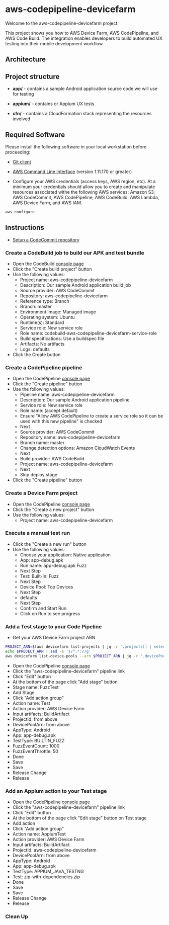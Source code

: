# aws-codepipeline-devicefarm

Welcome to the aws-codepipeline-devicefarm project.

This project shows you how to AWS Device Farm, AWS CodePipeline, and AWS Code Build. The integration enables developers to build automated UX testing into their mobile development workflow.

## Architecture

## Project structure

- **app/** - contains a sample Android application source code we will use for testing

- **appium/** - contains or Appium UX tests

- **cfn/** - contains a CloudFormation stack representing the resources involved

## Required Software

Please install the following software in your local workstation before proceeding:

- [Git client](https://git-scm.com/downloads)

- [AWS Command Line Interface](http://docs.aws.amazon.com/cli/latest/userguide/installing.html) (version 1.11.170 or greater)

- Configure your AWS credentials (access keys, AWS region, etc). At a minimum your credentials should allow you to create and manipulate resources associated withe the following AWS services: Amazon S3, AWS CodeCommit, AWS CodePipeline, AWS CodeBuild, AWS Lambda, AWS Device Farm, and AWS IAM.

```bash
aws configure
```

## Instructions

- [Setup a CodeCommit repository](/docs/code-commit.md)

### Create a CodeBuild job to build our APK and test bundle

- Open the CodeBuild [console page](https://us-west-2.console.aws.amazon.com/codesuite/codebuild/projects?region=us-west-2)
- Click the "Create build project" button
- Use the following values:
  - Project name: aws-codepipeline-devicefarm
  - Description: Our sample Android application build job
  - Source provider: AWS CodeCommit
  - Repository: aws-codepipeline-devicefarm
  - Reference type: Branch
  - Branch: master
  - Environment image: Managed image
  - Operating system: Ubuntu
  - Runtime(s): Standard
  - Service role: New service role
  - Role name: codebuild-aws-codepipeline-devicefarm-service-role
  - Build specifications: Use a buildspec file
  - Artifacts: No artifacts
  - Logs: defaults
- Click the Create button

### Create a CodePipeline pipeline

- Open the CodePipeline [console page](https://us-west-2.console.aws.amazon.com/codesuite/codepipeline/pipelines?region=us-west-2)
- Click the "Create pipeline" button
- Use the following values:
  - Pipeline name: aws-codepipeline-devicefarm
  - Description: Our sample Android application pipeline
  - Service role: New service role
  - Role name: (accept default)
  - Ensure "Allow AWS CodePipeline to create a service role so it can be used with this new pipeline" is checked
  - Next
  - Source provider: AWS CodeCommit 
  - Repository name: aws-codepipeline-devicefarm
  - Branch name: master
  - Change detection options: Amazon CloudWatch Events
  - Next
  - Build provider: AWS CodeBuild
  - Project name: aws-codepipeline-devicefarm
  - Next
  - Skip deploy stage
- Click the "Create pipeline" button

### Create a Device Farm project

- Open the CodePipeline [console page](https://us-west-2.console.aws.amazon.com/devicefarm/home?#/projects)
- Click the "Create a new project" button
- Use the following values:
  - Project name: aws-codepipeline-devicefarm

### Execute a manual test run

- Click the "Create a new run" button
- Use the following values:
  - Choose your application: Native application
  - App: app-debug.apk 
  - Run name: app-debug.apk Fuzz
  - Next Step
  - Test: Built-in: Fuzz
  - Next Step
  - Device Pool: Top Devices
  - Next Step
  - defaults
  - Next Step
  - Confirm and Start Run
  - Click on Run to see progress

### Add a Test stage to your Code Pipeline

- Get your AWS Device Farm project ARN
```bash
PROJECT_ARN=$(aws devicefarm list-projects | jq -r '.projects[] | select(.name=="aws-codepipeline-devicefarm") | .arn')
echo $PROJECT_ARN | sed -e 's/^.*://g'
aws devicefarm list-device-pools --arn $PROJECT_ARN | jq -r '.devicePools[] | select(.name=="Top Devices") | .arn'
```

- Open the CodePipeline [console page](https://us-west-2.console.aws.amazon.com/devicefarm/home?#/projects)
- Click the "aws-codepipeline-devicefarm" pipeline link
- Click "Edit" button
- At the bottom of the page click "Add stage" button
- Stage name: FuzzTest
- Add Stage
- Click "Add action group"
- Action name: Test
- Action provider: AWS Device Farm
- Input artifacts: BuildArtifact
- ProjectId: from above
- DevicePoolArn: from above
- AppType: Android
- App: app-debug.apk
- TestType: BUILTIN_FUZZ
- FuzzEventCount: 1000
- FuzzEventThrottle: 50
- Done
- Save
- Save
- Release Change
- Release

### Add an Appium action to your Test stage

- Open the CodePipeline [console page](https://us-west-2.console.aws.amazon.com/devicefarm/home?#/projects)
- Click the "aws-codepipeline-devicefarm" pipeline link
- Click "Edit" button
- At the bottom of the page click "Edit stage" button on Test stage
- Add action
- Click "Add action group"
- Action name: AppiumTest
- Action provider: AWS Device Farm
- Input artifacts: BuildArtifact
- ProjectId: aws-codepipeline-devicefarm
- DevicePoolArn: from above
- AppType: Android
- App: app-debug.apk
- TestType: APPIUM_JAVA_TESTNG
- Test: zip-with-dependencies.zip
- Done
- Save
- Save
- Release Change
- Release

### Clean Up

